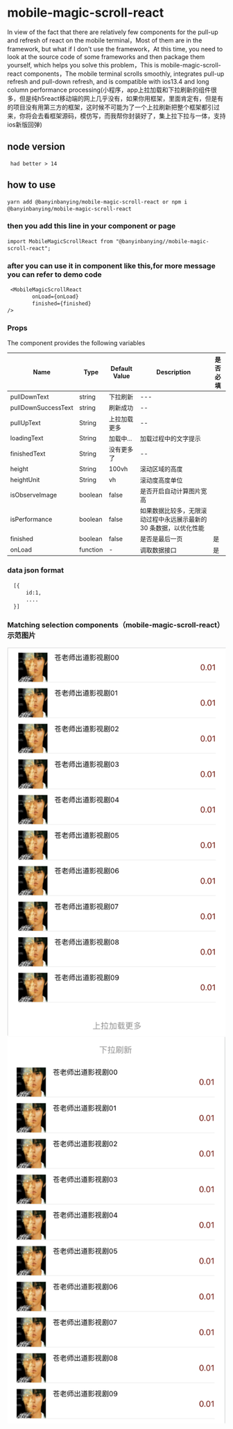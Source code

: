 # mobile-magic-scroll-react

In view of the fact that there are relatively few components for the pull-up and refresh of react on the mobile terminal，Most of them are in the framework, but what if I don't use the framework，At this time, you need to look at the source code of some frameworks and then package them yourself, which helps you solve this problem，This is mobile-magic-scroll-react components，The mobile terminal scrolls smoothly, integrates pull-up refresh and pull-down refresh, and is compatible with ios13.4 and long column performance processing(小程序，app上拉加载和下拉刷新的组件很多，但是纯h5react移动端的网上几乎没有，如果你用框架，里面肯定有，但是有的项目没有用第三方的框架，这时候不可能为了一个上拉刷新把整个框架都引过来，你将会去看框架源码，模仿写，而我帮你封装好了，集上拉下拉与一体，支持ios新版回弹)

## node version

```
 had better > 14

```

## how to use

```
yarn add @banyinbanying/mobile-magic-scroll-react or npm i @banyinbanying/mobile-magic-scroll-react

```

### then you add this line in your component or page

```
import MobileMagicScrollReact from "@banyinbanying//mobile-magic-scroll-react";

```

### after you can use it in component like this,for more message you can refer to demo code

```
 <MobileMagicScrollReact
        onLoad={onLoad}
        finished={finished}
/>

```

### Props

The component provides the following variables

| Name | Type | Default Value | Description | 是否必填 |
| ---- | ---- | ------------- | ----------- | -------- |
| pullDownText | string | 下拉刷新 | --- | |
| pullDownSuccessText | string | 刷新成功 | -- | |
| pullUpText | String | 上拉加载更多 | -- | |
| loadingText | String | 加载中... | 加载过程中的文字提示 | |
| finishedText | String | 没有更多了 | -- | |
| height | String | 100vh | 滚动区域的高度 | |
| heightUnit | String | vh | 滚动度高度单位 | |
| isObserveImage | boolean | false | 是否开启自动计算图片宽高 | |
| isPerformance | boolean | false | 如果数据比较多，无限滚动过程中永远展示最新的 30 条数据，以优化性能 | |
| finished | boolean | false | 是否是最后一页 | 是 |
| onLoad | function | - | 调取数据接口 | 是 |

### data json format

```
  [{
      id:1,
      ....
  }]

```

### Matching selection components（mobile-magic-scroll-react）示范图片

![image](https://github.com/zhaochengxian/mobile-magic-scroll-react/blob/main/example/assets/demo1.png)
![image](https://github.com/zhaochengxian/mobile-magic-scroll-react/blob/main/example/assets/demo2.png)
